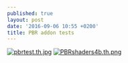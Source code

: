 ```yaml
---
published: true
layout: post
date: '2016-09-06 10:55 +0200'
title: PBR addon tests
---
```

[![pbrtest.th.jpg](https://cdn.scrot.moe/images/2016/09/06/pbrtest.th.jpg)](https://scrot.moe/image/kFPC) [![PBRshaders4b.th.png](https://cdn.scrot.moe/images/2016/09/06/PBRshaders4b.th.png)](https://scrot.moe/image/kQDj)

